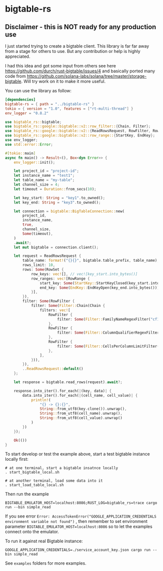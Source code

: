 # bigtable-rs

## Disclaimer - this is NOT ready for any production use

I just started trying to create a bigtable client. This library is far far away from a stage for others to use. But any
contribution or help is highly appreciated.

I had this idea and got some input from others see here
https://github.com/durch/rust-bigtable/issues/4
and basically ported many code from
https://github.com/solana-labs/solana/tree/master/storage-bigtable. Will try work on it to make it more useful.

You can use the library as follow:
```toml
[dependencies]
bigtable-rs = { path = "../bigtable-rs" }
tokio = { version = "1.0", features = ["rt-multi-thread"] }
env_logger = "0.8.2"
```

```rust
use bigtable_rs::bigtable;
use bigtable_rs::google::bigtable::v2::row_filter::{Chain, Filter};
use bigtable_rs::google::bigtable::v2::{ReadRowsRequest, RowFilter, RowSet, RowRange};
use bigtable_rs::google::bigtable::v2::row_range::{StartKey, EndKey};
use env_logger;
use std::error::Error;

#[tokio::main]
async fn main() -> Result<(), Box<dyn Error>> {
    env_logger::init();

    let project_id = "project-id";
    let instance_name = "test1";
    let table_name = "my-table";
    let channel_size = 4;
    let timeout = Duration::from_secs(10);

    let key_start: String = "key1".to_owned();
    let key_end: String = "key3".to_owned();

    let connection = bigtable::BigTableConnection::new(
        project_id,
        instance_name,
        true,
        channel_size,
        Some(timeout),
    )
    .await?;
    let mut bigtable = connection.client();

    let request = ReadRowsRequest {
        table_name: format!("{}{}", bigtable.table_prefix, table_name),
        rows_limit: 10,
        rows: Some(RowSet {
            row_keys: vec![], // vec![key_start.into_bytes()]
            row_ranges: vec![RowRange {
                start_key: Some(StartKey::StartKeyClosed(key_start.into_bytes())),
                end_key: Some(EndKey::EndKeyOpen(key_end.into_bytes())),
            }],
        }),
        filter: Some(RowFilter {
            filter: Some(Filter::Chain(Chain {
                filters: vec![
                    RowFilter {
                        filter: Some(Filter::FamilyNameRegexFilter("cf1".to_owned())),
                    },
                    RowFilter {
                        filter: Some(Filter::ColumnQualifierRegexFilter("c1".as_bytes().to_vec())),
                    },
                    RowFilter {
                        filter: Some(Filter::CellsPerColumnLimitFilter(1)),
                    },
                ],
            })),
        }),
        ..ReadRowsRequest::default()
    };

    let response = bigtable.read_rows(request).await?;

    response.into_iter().for_each(|(key, data)| {
        data.into_iter().for_each(|(cell_name, cell_value)| {
            println!(
                "{} -> {}:{}",
                String::from_utf8(key.clone()).unwrap(),
                String::from_utf8(cell_name).unwrap(),
                String::from_utf8(cell_value).unwrap()
            )
        })
    });

    Ok(())
}
```

To start develop or test the example above, start a test bigtable instance locally first:

```
# at one terminal, start a bigtable insatnce locally
. start_bigtable_local.sh

# at another terminal, load some data into it
. start_load_table_local.sh
```

Then run the example

```
BIGTABLE_EMULATOR_HOST=localhost:8086;RUST_LOG=bigtable_rs=trace cargo run --bin simple_read
```

If you see error `Error: AccessTokenError("GOOGLE_APPLICATION_CREDENTIALS environment variable not found")`
, then remember to set environment parameter `BIGTABLE_EMULATOR_HOST=localhost:8086`
so to let the examples connect onto the emulator.

To run it against real Bigtable instance:

```
GOOGLE_APPLICATION_CREDENTIALS=./service_account_key.json cargo run --bin simple_read
```

See `examples` folders for more examples.